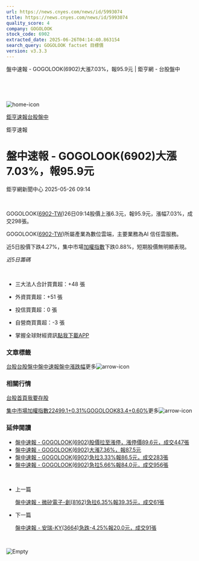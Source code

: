 ```yaml
---
url: https://news.cnyes.com/news/id/5993074
title: https://news.cnyes.com/news/id/5993074
quality_score: 4
company: GOGOLOOK
stock_code: 6902
extracted_date: 2025-06-26T04:14:40.863154
search_query: GOGOLOOK factset 目標價
version: v3.3.3
---
```


盤中速報 - GOGOLOOK(6902)大漲7.03%，報95.9元 | 鉅亨網 - 台股盤中

‌

‌

![home-icon](/assets/icons/breadCrumb/symbol-icon-home.svg)

[鉅亨速報](/news/cat/anue_live)[台股盤中](/news/cat/tw_live)

鉅亨速報

# 盤中速報 - GOGOLOOK(6902)大漲7.03%，報95.9元

鉅亨網新聞中心 2025-05-26 09:14

‌

GOGOLOOK([6902-TW](https://www.cnyes.com/twstock/6902))26日09:14股價上漲6.3元，報95.9元，漲幅7.03%，成交298張。

GOGOLOOK([6902-TW](https://www.cnyes.com/twstock/6902))所屬產業為數位雲端，主要業務為AI 信任雲服務。

近5日股價下跌4.27%，集中市場[加權指數](https://invest.cnyes.com/index/TWS/TSE01)下跌0.88%，短期股價無明顯表現。

*近5日籌碼*

‌

* 三大法人合計買賣超：+48 張
* 外資買賣超：+51 張
* 投信買賣超：0 張
* 自營商買賣超：-3 張

* 掌握全球財經資訊[點我下載APP](http://www.cnyes.com/app/?utm_source=mweb&utm_medium=HamMenuBanner&utm_campaign=fixed&utm_content=entr)

### 文章標籤

[台股](https://news.cnyes.com/tag/台股 "台股")[台股盤中](https://news.cnyes.com/tag/台股盤中 "台股盤中")[盤中速報](https://news.cnyes.com/tag/盤中速報 "盤中速報")[盤中漲跌幅](https://news.cnyes.com/tag/盤中漲跌幅 "盤中漲跌幅")更多![arrow-icon](/assets/icons/arrows/arrow-down.svg)

### 相關行情

[台股首頁](https://www.cnyes.com/twstock)[我要存股](https://supr.link/8OHaU)

[集中市場加權指數22499.1+0.31%](https://invest.cnyes.com/index/TWS/TSE01)[GOGOLOOK83.4+0.60%](https://www.cnyes.com/twstock/6902)更多![arrow-icon](/assets/icons/arrows/arrow-down.svg)

### 延伸閱讀

* [盤中速報 - GOGOLOOK(6902)股價拉至漲停，漲停價89.6元，成交447張](/news/id/5991014)
* [盤中速報 - GOGOLOOK(6902)大漲7.36%，報87.5元](/news/id/5990971)
* [盤中速報 - GOGOLOOK(6902)急拉3.33%報86.5元，成交283張](/news/id/5990965)
* [盤中速報 - GOGOLOOK(6902)急拉5.66%報84.0元，成交956張](/news/id/5985810)

‌

* 上一篇

  [盤中速報 - 微矽電子-創(8162)急拉6.35%報39.35元，成交61張](/news/id/5993404)
* 下一篇

  [盤中速報 - 安瑞-KY(3664)急跌-4.25%報20.0元，成交91張](/news/id/5991069)

‌

![Empty](/assets/icons/skeleton/empty-image.svg)

‌